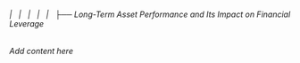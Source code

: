 ###### |   |   |   |   |   ├── Long-Term Asset Performance and Its Impact on Financial Leverage

*Add content here*